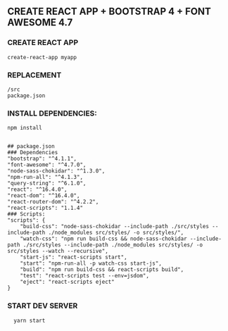 ## CREATE REACT APP + BOOTSTRAP 4 + FONT AWESOME 4.7


### CREATE REACT APP
    create-react-app myapp
### REPLACEMENT
    /src
    package.json
### INSTALL DEPENDENCIES:
    npm install
    
    
    ## package.json
    ### Dependencies
    "bootstrap": "^4.1.1",
    "font-awesome": "^4.7.0",
    "node-sass-chokidar": "^1.3.0",
    "npm-run-all": "^4.1.3",
    "query-string": "^6.1.0",
    "react": "^16.4.0",
    "react-dom": "^16.4.0",
    "react-router-dom": "^4.2.2",
    "react-scripts": "1.1.4"
    ### Scripts:
    "scripts": {
        "build-css": "node-sass-chokidar --include-path ./src/styles --include-path ./node_modules src/styles/ -o src/styles/",
        "watch-css": "npm run build-css && node-sass-chokidar --include-path ./src/styles --include-path ./node_modules src/styles/ -o    src/styles --watch --recursive",
        "start-js": "react-scripts start",
        "start": "npm-run-all -p watch-css start-js",
        "build": "npm run build-css && react-scripts build",
        "test": "react-scripts test --env=jsdom",
        "eject": "react-scripts eject"
    }
  ### START DEV SERVER
      yarn start

